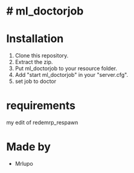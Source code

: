 # # ml_doctorjob


# Installation
1. Clone this repository.
2. Extract the zip.
3. Put ml_doctorjob to your resource folder.
4. Add "start ml_doctorjob" in your "server.cfg".
5. set job to doctor 

# requirements
my edit of redemrp_respawn


# Made by
- Mrlupo
